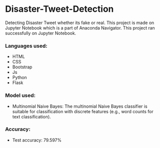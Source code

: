 # Disaster-Tweet-Detection
Detecting Disaster Tweet whether its fake or real.
This project is made on Jupyter Notebook which is a part of Anaconda Navigator. This project ran successfully on Jupyter Notebook. 

### Languages used:
- HTML
- CSS
- Bootstrap
- Js
- Python
- Flask

### Model used:
- Multinomial Naive Bayes: The multinomial Naive Bayes classifier is suitable for classification with discrete features (e.g., word counts for text classification).

### Accuracy:
- Test accuracy: 79.597%

